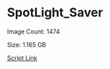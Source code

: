 # SpotLight_Saver

Image Count: 1474

Size: 1.165 GB

[Script Link](https://github.com/liuyal/Archive/blob/master/Python/Utilities/Miscellaneous/spotlight_saver.py)